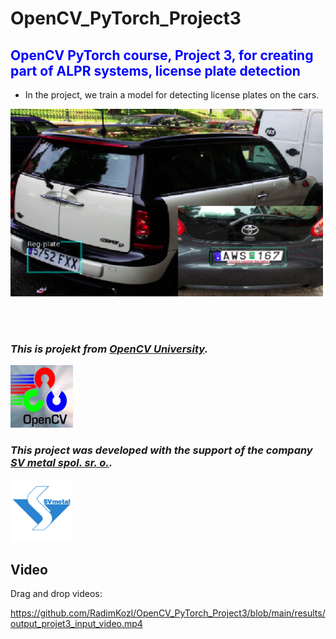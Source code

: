 # OpenCV_PyTorch_Project3

## <font style="color:blue">OpenCV PyTorch course, Project 3, for creating part of ALPR systems, license plate detection</font>

- In the project, we train a model for detecting license plates on the cars.

<img src="https://github.com/RadimKozl/OpenCV_PyTorch_Project3/blob/main/img/object_detection_info.png" alt="ALPR object detection" style="height: 300px; width:500px;"/>

<br><br>

### ***This is projekt from [OpenCV University](https://opencv.org/university/course/deep-learning-with-pytorch/).***

<img src="https://github.com/RadimKozl/OpenCV_PyTorch_Project3/blob/main/img/Open-CV-Acceleration-1.jpg" alt="OpenCV logo" style="height: 100px; width:100px;"/>

### ***This project was developed with the support of the company [SV metal spol. sr. o.](https://www.svmetal.cz/cs).***

<img src="https://github.com/RadimKozl/OpenCV_PyTorch_Project3/blob/main/img/SVmetalLogo.png" alt="OpenCV logo" style="height: 100px; width:100px;"/>

## Video

Drag and drop videos:

https://github.com/RadimKozl/OpenCV_PyTorch_Project3/blob/main/results/output_projet3_input_video.mp4